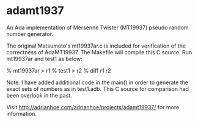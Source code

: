 adamt1937
=========

An Ada implementation of Mersenne Twister (MT19937) pseudo random number generator.

The original Matsumoto's mt19937ar.c is included for verification of the correctness of AdaMT19937. The Makefile will compile this C source. Run mt19937ar and test1 as below:

% mt19937ar > r1
% test1 > r2
% diff r1 r2

Note: I have added additional code in the main() in order to generate the exact sets of numbers as in test1.adb. This C source for comparison had been overlook in the past.

Visit http://adrianhoe.com/adrianhoe/projects/adamt19937/ for more information.
